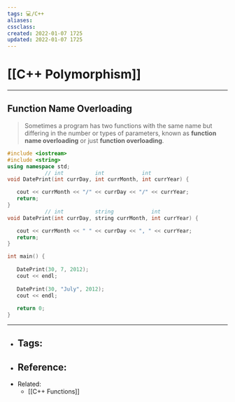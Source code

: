 ```yaml
---
tags: 💻️/C++ 
aliases: 
cssclass: 
created: 2022-01-07 1725
updated: 2022-01-07 1725
---
```


# [[C++ Polymorphism]]

---

## Function Name Overloading

> Sometimes a program has two functions with the same name but differing in the number or types of parameters, known as **function name overloading** or just **function overloading**.

```cpp
#include <iostream>
#include <string>
using namespace std;
			// int			int			   int
void DatePrint(int currDay, int currMonth, int currYear) {

   cout << currMonth << "/" << currDay << "/" << currYear;
   return;
}
			// int			string			  int
void DatePrint(int currDay, string currMonth, int currYear) {

   cout << currMonth << " " << currDay << ", " << currYear;
   return;
}

int main() {
   
   DatePrint(30, 7, 2012);
   cout << endl;
   
   DatePrint(30, "July", 2012);
   cout << endl;
   
   return 0;
}
```


---

- Tags: 
	- 
- Reference:
	- 
- Related:
	- [[C++ Functions]]
